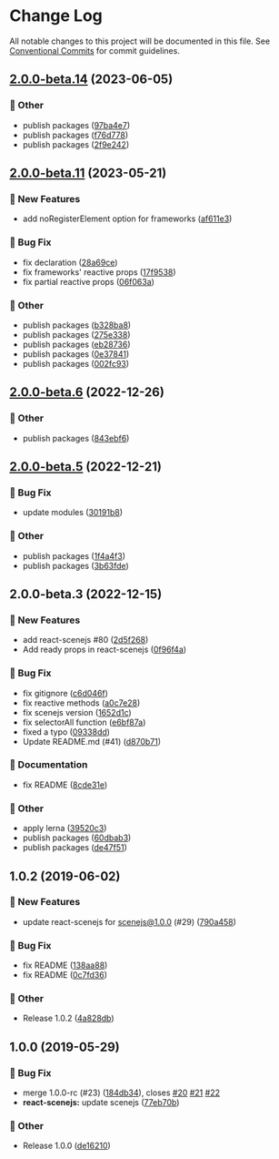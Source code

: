 # Change Log

All notable changes to this project will be documented in this file.
See [Conventional Commits](https://conventionalcommits.org) for commit guidelines.

## [2.0.0-beta.14](https://github.com/daybrush/scenejs/compare/react-scenejs@2.0.0-beta.11...react-scenejs@2.0.0-beta.14) (2023-06-05)


### :mega: Other

* publish packages ([97ba4e7](https://github.com/daybrush/scenejs/commit/97ba4e775018179c16b0e5c0035f5a3773b64722))
* publish packages ([f76d778](https://github.com/daybrush/scenejs/commit/f76d7782ee508fc12f16d250ca0c925f81d2a0e1))
* publish packages ([2f9e242](https://github.com/daybrush/scenejs/commit/2f9e242c926cb13672d7f6d9924ea7782fb69815))



## [2.0.0-beta.11](https://github.com/daybrush/scenejs/compare/react-scenejs@2.0.0-beta.6...react-scenejs@2.0.0-beta.11) (2023-05-21)


### :rocket: New Features

* add noRegisterElement option for frameworks ([af611e3](https://github.com/daybrush/scenejs/commit/af611e3f86583c0a6e029221b4787beb53823160))


### :bug: Bug Fix

* fix declaration ([28a69ce](https://github.com/daybrush/scenejs/commit/28a69ce78d2e779764af989d48da04dca805128a))
* fix frameworks' reactive props ([17f9538](https://github.com/daybrush/scenejs/commit/17f9538823dafad9e36673fe7cc5bfa9178a147e))
* fix partial reactive props ([06f063a](https://github.com/daybrush/scenejs/commit/06f063acd979e265bee1e09b1971211b65a6aaec))


### :mega: Other

* publish packages ([b328ba8](https://github.com/daybrush/scenejs/commit/b328ba8fbbf552d1d8048c280392be59f12da68b))
* publish packages ([275e338](https://github.com/daybrush/scenejs/commit/275e338931d19f3a75faf4c7f0935eeb848f5a9e))
* publish packages ([eb28736](https://github.com/daybrush/scenejs/commit/eb2873676adb0fedf18d1e5a52bfdce08552274a))
* publish packages ([0e37841](https://github.com/daybrush/scenejs/commit/0e37841738e150d6deb13f501bb715421ab040aa))
* publish packages ([002fc93](https://github.com/daybrush/scenejs/commit/002fc93c9536659b5db95527c019f1e3ad32a1f8))



## [2.0.0-beta.6](https://github.com/daybrush/scenejs/compare/react-scenejs@2.0.0-beta.5...react-scenejs@2.0.0-beta.6) (2022-12-26)


### :mega: Other

* publish packages ([843ebf6](https://github.com/daybrush/scenejs/commit/843ebf6d483549c130db47499d69dd4825118798))



## [2.0.0-beta.5](https://github.com/daybrush/scenejs/compare/react-scenejs@2.0.0-beta.3...react-scenejs@2.0.0-beta.5) (2022-12-21)


### :bug: Bug Fix

* update modules ([30191b8](https://github.com/daybrush/scenejs/commit/30191b8e7c195de355d0c01fa9110d6fe0b3df3b))


### :mega: Other

* publish packages ([1f4a4f3](https://github.com/daybrush/scenejs/commit/1f4a4f3719f1789fb91c7e744f4bf8261751944f))
* publish packages ([3b63fde](https://github.com/daybrush/scenejs/commit/3b63fde8232cdc6454a8d8fe1a42b6317d614036))



## 2.0.0-beta.3 (2022-12-15)


### :rocket: New Features

* add react-scenejs #80 ([2d5f268](https://github.com/daybrush/scenejs/commit/2d5f26827bc4ba0817040e3a79d11d52f6b0310c))
* Add ready props in react-scenejs ([0f96f4a](https://github.com/daybrush/scenejs/commit/0f96f4aff027253c5b4f87864f07da0346a1c8c6))


### :bug: Bug Fix

* fix gitignore ([c6d046f](https://github.com/daybrush/scenejs/commit/c6d046fbd28fc635790bfe4b8d993534c86a89d4))
* fix reactive methods ([a0c7e28](https://github.com/daybrush/scenejs/commit/a0c7e28344c03e819882341be6a837d41b7fe40f))
* fix scenejs version ([1652d1c](https://github.com/daybrush/scenejs/commit/1652d1cb9aef3f3835175fd828f93eb4a83feebf))
* fix selectorAll function ([e6bf87a](https://github.com/daybrush/scenejs/commit/e6bf87af370ac058340c6087fad5138863ab6f5d))
* fixed a typo ([09338dd](https://github.com/daybrush/scenejs/commit/09338ddaf7c7ec66e0da2c4c7b05f3f4a05b4ee1))
* Update README.md (#41) ([d870b71](https://github.com/daybrush/scenejs/commit/d870b710ba2f16e86590f7a11d27d27bb7601e8b))


### :memo: Documentation

* fix README ([8cde31e](https://github.com/daybrush/scenejs/commit/8cde31e46379009d0c42324702fcacefad53e426))


### :mega: Other

* apply lerna ([39520c3](https://github.com/daybrush/scenejs/commit/39520c38008399d7947684f7e443b9b1765e422b))
* publish packages ([60dbab3](https://github.com/daybrush/scenejs/commit/60dbab3c8ba568b818a0fc1cd941d9dfe64c7be3))
* publish packages ([de47f51](https://github.com/daybrush/scenejs/commit/de47f5187843c7ec208fea797f67d413f530ab8e))

## 1.0.2 (2019-06-02)


### :rocket: New Features

* update react-scenejs for scenejs@1.0.0 (#29) ([790a458](https://github.com/daybrush/scenejs/commit/790a4584503cd0eb284e9d335fe25dc621e51c36))


### :bug: Bug Fix

* fix README ([138aa88](https://github.com/daybrush/scenejs/commit/138aa88542ad84de3c14d9264d1c74e16cba871f))
* fix README ([0c7fd36](https://github.com/daybrush/scenejs/commit/0c7fd364e6a9e6f6d7665085bc16917ec1abe724))


### :mega: Other

* Release 1.0.2 ([4a828db](https://github.com/daybrush/scenejs/commit/4a828db1114307b7770b32c0beee9a318959cf2b))

## 1.0.0 (2019-05-29)


### :bug: Bug Fix

* merge 1.0.0-rc (#23) ([184db34](https://github.com/daybrush/scenejs/commit/184db34e5aac51d503a306b8a0fd4155a21834b4)), closes [#20](https://github.com/daybrush/scenejs/issues/20) [#21](https://github.com/daybrush/scenejs/issues/21) [#22](https://github.com/daybrush/scenejs/issues/22)
* **react-scenejs:** update scenejs ([77eb70b](https://github.com/daybrush/scenejs/commit/77eb70bed8cff215a6a3f5bcfc70b6b62072d5a9))


### :mega: Other

* Release 1.0.0 ([de16210](https://github.com/daybrush/scenejs/commit/de16210268c416eb4c575af275893327357f9359))
